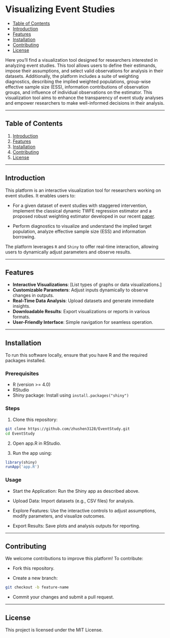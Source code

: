 Visualizing Event Studies
================

- [Table of Contents](#table-of-contents)
- [Introduction](#introduction)
- [Features](#features)
- [Installation](#installation)
- [Contributing](#contributing)
- [License](#license)

Here you’ll find a visualization tool designed for researchers
interested in analyzing event studies. This tool allows users to define
their estimands, impose their assumptions, and select valid observations
for analysis in their datasets. Additionally, the platform includes a
suite of weighting diagnostics, describing the implied weighted
populations, group-wise effective sample size (ESS), information
contributions of observation groups, and influence of individual
observations on the estimator. This visualization tool aims to enhance
the transparency of event study analyses and empower researchers to make
well-informed decisions in their analysis.

------------------------------------------------------------------------

## Table of Contents

1.  [Introduction](#introduction)
2.  [Features](#features)
3.  [Installation](#installation)
4.  [Contributing](#contributing)
5.  [License](#license)

------------------------------------------------------------------------

## Introduction

This platform is an interactive visualization tool for researchers
working on event studies. It enables users to:

- For a given dataset of event studies with staggered intervention,
  implement the classical dynamic TWFE regression estimator and a
  proposed robust weighting estimator developed in our recent
  [paper](https://arxiv.org/pdf/2410.17399).

- Perform diagnostics to visualize and understand the implied target
  population, analyze effective sample size (ESS) and information
  borrowing.

The platform leverages `R` and `Shiny` to offer real-time interaction,
allowing users to dynamically adjust parameters and observe results.

------------------------------------------------------------------------

## Features

- **Interactive Visualizations**: \[List types of graphs or data
  visualizations.\]
- **Customizable Parameters**: Adjust inputs dynamically to observe
  changes in outputs.
- **Real-Time Data Analysis**: Upload datasets and generate immediate
  insights.
- **Downloadable Results**: Export visualizations or reports in various
  formats.
- **User-Friendly Interface**: Simple navigation for seamless operation.

------------------------------------------------------------------------

## Installation

To run this software locally, ensure that you have R and the required
packages installed.

### Prerequisites

- R (version \>= 4.0)
- RStudio
- Shiny package: Install using `install.packages("shiny")`

### Steps

1.  Clone this repository:

``` bash
git clone https://github.com/zhushen3128/EventStudy.git
cd EventStudy
```

2.  Open app.R in RStudio.

3.  Run the app using:

``` r
library(shiny)
runApp('app.R')
```

### Usage

- Start the Application: Run the Shiny app as described above.

- Upload Data: Import datasets (e.g., CSV files) for analysis.

- Explore Features: Use the interactive controls to adjust assumptions,
  modify parameters, and visualize outcomes.

- Export Results: Save plots and analysis outputs for reporting.

------------------------------------------------------------------------

## Contributing

We welcome contributions to improve this platform! To contribute:

- Fork this repository.

- Create a new branch:

``` bash
git checkout -b feature-name
```

- Commit your changes and submit a pull request.

------------------------------------------------------------------------

## License

This project is licensed under the MIT License.
